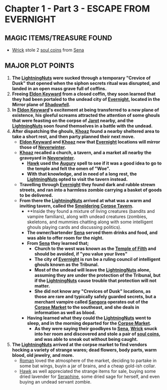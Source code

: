 
# Chapter 1 - Part 3 - ESCAPE FROM EVERNIGHT

## MAGIC ITEMS/TREASURE FOUND
- [Wrick](<../PC's/Wrick.md>) stole 2 [soul coins](https://www.dndbeyond.com/magic-items/842308-soul-coin) from [Sena](<../NPC's/Minor NPC's/Sena.md>)

## MAJOR PLOT POINTS
1. **The [LightningNuts](<../PC's/LightningNuts.md>) were sucked through a temporary "Crevice of Dusk" that opened when the siphon secrets ritual was disrupted, and landed in an open mass grave full of coffins.** 
2. **Freeing [Eldon Keyward](<../NPC's/Minor NPC's/Eldon Keyward.md>) from a closed coffin, they soon learned that they had been portaled to the undead city of [Evernight](<../LOCATIONS/Shadowfell/Evernight.md>), located in the Mirror plane of [Shadowfell](<../LOCATIONS/Shadowfell/Shadowfell.md>).**
3. **In [Eldon Keyward](<../NPC's/Minor NPC's/Eldon Keyward.md>)'s excitement at being transferred to a new plane of existence, his gleeful screams attracted the attention of some ghouls that were feasting on the corpse of [Jarot](<../NPC's/Minor NPC's/Jarot.md>) nearby, and the [LightningNuts](<../PC's/LightningNuts.md>) soon found themselves in a battle with the undead.** 
4. **After dispatching the ghouls, [Khoaz](<../PC's/Khoaz.md>) found a nearby sheltered area to take a short rest, and then party planned their next move.**
	- **[Eldon Keyward](<../NPC's/Minor NPC's/Eldon Keyward.md>) and [Khoaz](<../PC's/Khoaz.md>) new that [Evernight](<../LOCATIONS/Shadowfell/Evernight.md>) locations will mirror those of [Neverwinter](<../LOCATIONS/Material Plane/Faerun/Neverwinter.md>).**
	- **[Khoaz](<../PC's/Khoaz.md>) recalled a church, a tavern, and a market all nearby the graveyard in [Neverwinter](<../LOCATIONS/Material Plane/Faerun/Neverwinter.md>).**
		- **[Hawk](<../PC's/Hawk.md>) used the [Augury](https://www.dndbeyond.com/spells/2618882-augury) spell to see if it was a good idea to go to the temple and felt the omen of "Woe".**
		- **With that knowledge, and in need of a long rest, the [LightningNuts](<../PC's/LightningNuts.md>) opted to visit the tavern instead.**
	- **Travelling through [Evernight](<../LOCATIONS/Shadowfell/Evernight.md>) they found dark and rubble strewn streets, and ran into a harmless zombie carrying a basket of goods to be delivered.** 
	- **From there the [LightningNuts](<../PC's/LightningNuts.md>) arrived at what was a warm and inviting tavern, called the [Smoldering Corpse Tavern](<../LOCATIONS/Shadowfell/Smoldering Corpse Tavern.md>).**
		- **Inside they found a mixture of living creatures (bandits and vampire familiars), along with undead creatures (zombies, skeletons, and mummies chatting along with some intelligent ghouls playing cards and discussing politics).
		- **The owner/bartender [Sena](<../NPC's/Minor NPC's/Sena.md>) served them drinks and food, and was able to offer room for the night.** 
		- **From [Sena](<../NPC's/Minor NPC's/Sena.md>) they learned that;**
			- **Church to the west was known as the [Temple of Filth](<../LOCATIONS/Shadowfell/Temple of Filth.md>) and should be avoided, if "you value your lives"**
			- **The city of [Evernight](<../LOCATIONS/Shadowfell/Evernight.md>) is run be a ruling council of intelligent ghouls known as the Tribunal.**
			- **Most of the undead will leave the [LightningNuts](<../PC's/LightningNuts.md>) alone, assuming they are under the protection of the Tribunal, but if the [LightningNuts](<../PC's/LightningNuts.md>) cause trouble that protection will not matter.**
			- **She did not know any "Crevices of Dusk" locations, as those are rare and typically safely guarded secrets, but a merchant vampire called [Sangora](<../NPC's/Minor NPC's/Sangora.md>) operates out of the [Corpse Market](<../LOCATIONS/Shadowfell/Corpse Market.md>) to the southeast, and she deals in information as well as blood.**
		- **Having learned what they could the [LightningNuts](<../PC's/LightningNuts.md>) went to sleep, and in the morning departed for the [Corpse Market](<../LOCATIONS/Shadowfell/Corpse Market.md>).**
			- **As they were saying their goodbyes to [Sena](<../NPC's/Minor NPC's/Sena.md>), [Wrick](<../PC's/Wrick.md>) snuck into her room and discovered and stole a pair of [soul coins](https://www.dndbeyond.com/magic-items/842308-soul-coin), and was able to sneak out without being caught.**
5.  **The [LightningNuts](<../PC's/LightningNuts.md>) arrived at the corpse market to find vendors hocking a variety of strange wares; dead flowers, body parts, warm blood, old jewelry, and more.**
	- [Roman](<../PC's/Roman.md>) loved the atmosphere of the market, deciding to partake in some bat wings, buyin a jar of brains, and a cheap gold-ish collar.
	- [Hawk](<../PC's/Hawk.md>) as well appreciated the strange items for sale, buying some dried lavender for [Seraphine](<../PC's/Seraphine.md>), some dried sage for herself, and even buying an undead servant zombie. 
